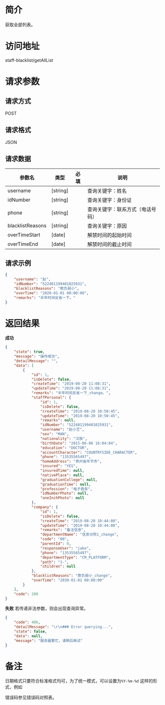 # 简介
获取全部列表。

# 访问地址
staff-blacklist/getAllList

# 请求参数

## 请求方式
POST

## 请求格式
JSON

## 请求数据
|参数名|类型|必填|说明|
|-|-|-|-|
|username|[string]||查询关键字：姓名|
|idNumber|[string]||查询关键字：身份证|
|phone|[string]||查询关键字：联系方式（电话号码）|
|blacklistReasons|[string]||查询关键字：原因|
|overTimeStart|[date]||解禁时间的起始时间|
|overTimeEnd|[date]||解禁时间的截止时间|

## 请求示例
```json
{
    "username": "赵",
    "idNumber": "522401199401025931",
    "blacklistReasons": "欺负弱小",
    "overTime": "2020-01-01 00:00:00",
    "remarks": "半年时间反省一下。"
}
```

# 返回结果
**成功**
```json
{
    "state": true,
    "message": "操作成功",
    "detailMessage": "",
    "data": [
        {
            "id": 1,
            "isDelete": false,
            "createTime": "2019-08-20 11:08:31",
            "updateTime": "2019-08-20 11:08:31",
            "remarks": "半年时间反省一下_change。",
            "staffPersonal": {
                "id": 1,
                "isDelete": false,
                "createTime": "2019-08-20 10:50:45",
                "updateTime": "2019-08-20 10:50:45",
                "remarks": null,
                "idNumber": "522401199401025931",
                "username": "赵小艺",
                "sex": "MAN",
                "nationality": "汉族",
                "birthDate": "2015-06-06 16:04:04",
                "education": "DOCTOR",
                "accountCharacter": "COUNTRYSIDE_CHARACTER",
                "phone": "13535565497",
                "homeAddress": "贵州省毕节市",
                "insured": "YES",
                "insuredTime": null,
                "nativePlace": null,
                "graduationCollege": null,
                "graduationTime": null,
                "profession": "电子商务",
                "idNumberPhoto": null,
                "oneInchPhoto": null
            },
            "company": {
                "id": 1,
                "isDelete": false,
                "createTime": "2019-08-20 10:44:08",
                "updateTime": "2019-08-20 10:44:08",
                "remarks": "备注信息",
                "departmentName": "信息分院1_change",
                "code": "00",
                "parentId": 0,
                "responseUser": "jake",
                "phone": "13535565497",
                "departmentType": "CM_PLATFORM",
                "path": "1-",
                "children": null
            },
            "blacklistReasons": "欺负弱小_change",
            "overTime": "2030-01-01 00:00:00"
        }
    ],
    "code": 200
}
```

**失败**
若传递非法参数，则会出现查询异常。
```json
{
    "code": 406,
    "detailMessage": "\r\n### Error querying...",
    "state": false,
    "data": null,
    "message": "服务器繁忙，请稍后再试"
}
```

# 备注
日期格式只要符合标准格式均可，为了统一模式，可以设置为`%Y-%m-%d` 这样的形式，例如

错误码参见错误码对照表。